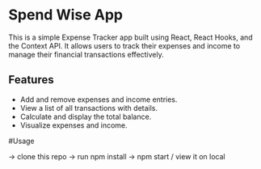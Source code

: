 # Spend Wise App

This is a simple Expense Tracker app built using React, React Hooks, and the Context API. It allows users to track their expenses and income to manage their financial transactions effectively.

## Features

- Add and remove expenses and income entries.
- View a list of all transactions with details.
- Calculate and display the total balance.
- Visualize expenses and income.


#Usage

-> clone this repo 
-> run npm install 
-> npm start / view it on local 

